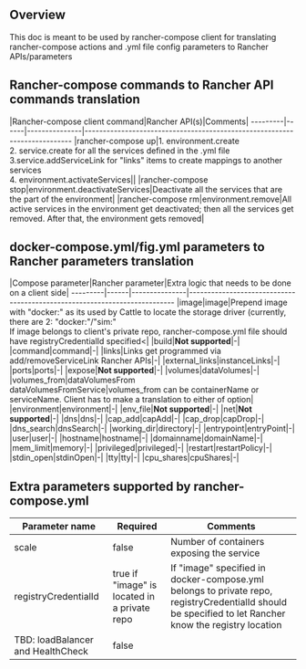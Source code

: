 Overview
--------
This doc is meant to be used by rancher-compose client for translating rancher-compose actions and .yml file config parameters to Rancher APIs/parameters

Rancher-compose commands to Rancher API commands translation
----------
|Rancher-compose client command|Rancher API(s)|Comments|
---------|------|---------------|--------------------------------------------------------------------------
|rancher-compose up|1. environment.create<br>2. service.create for all the services defined in the .yml file<br>3.service.addServiceLink for "links" items to create mappings to another services<br>4. environment.activateServices||
|rancher-compose stop|environment.deactivateServices|Deactivate all the services that are the part of the environment|
|rancher-compose rm|environment.remove|All active services in the environment get deactivated; then all the services get removed. After that, the environment gets removed|


docker-compose.yml/fig.yml parameters to Rancher parameters translation
----------
|Compose parameter|Rancher parameter|Extra logic that needs to be done on a client side|
---------|------|---------------|--------------------------------------------------------------------------
|image|image|Prepend image with "docker:" as its used by Cattle to locate the storage driver (currently, there are 2: "docker:"/"sim:"<br>If image belongs to client's private repo, rancher-compose.yml file should have registryCredentialId specified<|
|build|**Not supported**|-|
|command|command|-|
|links|Links get programmed via add/removeServiceLink Rancher APIs|-|
|external_links|instanceLinks|-|
|ports|ports|-|
|expose|**Not supported**|-|
|volumes|dataVolumes|-|
|volumes_from|dataVolumesFrom<br>dataVolumesFromService|volumes_from can be containerName or serviceName. Client has to make a translation to either of option|
|environment|environment|-|
|env_file|**Not supported**|-|
|net|**Not supported**|-|
|dns|dns|-|
|cap_add|capAdd|-|
|cap_drop|capDrop|-|
|dns_search|dnsSearch|-|
|working_dir|directory|-|
|entrypoint|entryPoint|-|
|user|user|-|
|hostname|hostname|-|
|domainname|domainName|-|
|mem_limit|memory|-|
|privileged|privileged|-|
|restart|restartPolicy|-|
|stdin_open|stdinOpen|-|
|tty|tty|-|
|cpu_shares|cpuShares|-|

Extra parameters supported by rancher-compose.yml
---------
|Parameter name|Required|Comments|
---------|------|------|
|scale|false|Number of containers exposing the service |
|registryCredentialId|true if "image" is located in a private repo|If "image" specified in docker-compose.yml belongs to private repo, registryCredentialId should be specified to let Rancher know the registry location|
|TBD: loadBalancer and HealthCheck|false||
